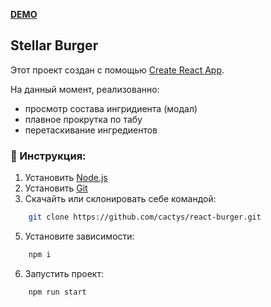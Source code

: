 **[DEMO](https://cactys.github.io/react-burger/)**
## Stellar Burger

Этот проект создан с помощью [Create React App](https://github.com/facebook/create-react-app).

На данный момент, реализованно:
  - просмотр состава ингридиента (модал)
  - плавное прокрутка по табу
  - перетаскивание ингредиентов 

### 🔧 Инструкция:

1. Установить [Node.js](https://nodejs.org/en/ 'ссылка на сайт Node.js')
2. Установить [Git](https://git-scm.com/ 'ссылка на сайт Git')
3. Скачайть или склонировать себе командой:
```sh
    git clone https://github.com/cactys/react-burger.git
```
5. Установите зависимости:
```sh
    npm i
```
6. Запустить проект:
```sh
    npm run start
```
